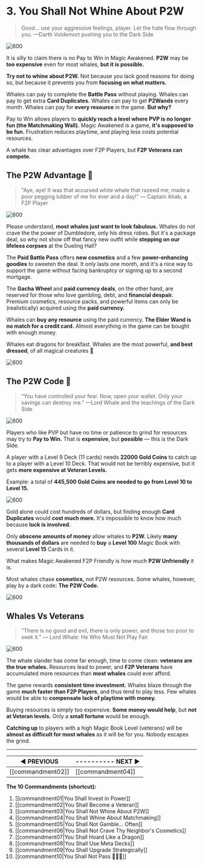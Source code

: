 # 3. You Shall Not Whine About P2W
>Good... use your aggressive feelings, player. Let the hate flow through you.
>—Darth Voldemort pushing you to the Dark Side

![600](https://i.imgur.com/P6B2EOO.png)

It is silly to claim there is no Pay to Win in Magic Awakened. **P2W** may be **too expensive** even for most whales, **but it is possible.**

**Try not to whine about P2W.** Not because you lack good reasons for doing so, but because it prevents you from **focusing on what matters.**

Whales can pay to complete the **Battle Pass** without playing. Whales can pay to get extra **Card Duplicates.** Whales can pay to get **P2Wands** every month. Whales can pay for **every resource** in the game. **But why?**

Pay to Win allows players to **quickly reach a level where PVP is no longer fun (the Matchmaking Wall).** Magic Awakened is a game, **it's supposed to be fun.** Frustration reduces playtime, and playing less costs potential resources.

A whale has clear advantages over F2P Players, but **F2P Veterans can compete.**

## The P2W Advantage 🐳
>"Aye, aye! It was that accursed white whale that razeed me; made a poor pegging lubber of me for ever and a day!"
>— Captain Ahab, a F2P Player

![600](https://i.imgur.com/Ga8R2t5.png)

Please understand, **most whales just want to look fabulous.** Whales do not crave the the power of Dumbledore, only his dress robes. But it's a package deal, so why not show off that fancy new outfit while **stepping on our lifeless corpses** at the Dueling Hall?

The **Paid Battle Pass** offers **new cosmetics** and a few **power-enhancing goodies** to sweeten the deal. It only lasts one month, and it's a nice way to support the game without facing bankruptcy or signing up to a second mortgage.

The **Gacha Wheel** and **paid currency deals**, on the other hand, are reserved for those who love gambling, debt, and **financial despair.** Premium cosmetics, resource packs, and powerful items can only be (realistically) acquired using the **paid currency.**

Whales can **buy any resource** using the paid currency. **The Elder Wand is no match for a credit card.** Almost everything in the game can be bought with enough money.

Whales eat dragons for breakfast. Whales are the most powerful, **and best dressed**, of all magical creatures 🐳

![600](https://i.imgur.com/cjuehNy.png)

## The P2W Code 🐳
>“You have controlled your fear. Now, open your wallet. Only your savings can destroy me.”
> —Lord Whale and the teachings of the Dark Side

![600](https://i.imgur.com/AOqoAM9.png)

Players who like PVP but have no time or patience to grind for resources may try to **Pay to Win.** That is **expensive**, but **possible** — this is the Dark Side.

A player with a Level 9 Deck (11 cards) needs **22000 Gold Coins** to catch up to a player with a Level 10 Deck. That would not be terribly expensive, but it gets **more expensive at Veteran Levels.**

Example: a total of **445,500 Gold Coins are needed to go from Level 10 to Level 15.**

![600](https://i.imgur.com/Rd2hpKr.png)

Gold alone could cost hundreds of dollars, but finding enough **Card Duplicates** would **cost much more.** It's impossible to know how much because **luck is involved.**

Only **obscene amounts of money** allow whales to **P2W.** Likely **many thousands of dollars** are needed to **buy** a **Level 100** Magic Book with several **Level 15** Cards in it.

What makes Magic Awakened F2P Friendly is how much **P2W Unfriendly** it is.

Most whales chase **cosmetics,** not P2W resources. Some whales, however, play by a dark code: **The P2W Code.**

![600](https://i.imgur.com/cADbPHL.png)

## Whales Vs Veterans
>"There is no good and evil, there is only power, and those too poor to seek it."
>— Lord Whale: He Who Must Not Play Fair

![600](https://i.imgur.com/9teJzbN.jpg)

The whale slander has come far enough, time to come clean: **veterans are the true whales.** Resources lead to power, and **F2P Veterans** have accumulated more resources than **most whales** could ever afford.

The game rewards **consistent time investment.** Whales blaze through the game **much faster than F2P Players**, and thus tend to play less. Few whales would be able to **compensate lack of playtime with money.**

Buying resources is simply too expensive. **Some money would help**, but **not at Veteran levels.** Only a **small fortune** would be enough.

**Catching up** to players with a high Magic Book Level (veterans) will be **almost as difficult for most whales** as it will be for you. Nobody escapes the grind.

---
| **◀ PREVIOUS**    | ---------- **NEXT ▶** |
| ------------- | ------------- |
| [[commandment02]] | [[commandment04]] |

**The 10 Commandments (shortcut):** 

1. [[commandment01|You Shall Invest in Power]]
2. [[commandment02|You Shall Become a Veteran]]
3. [[commandment03|You Shall Not Whine About P2W]]
4. [[commandment04|You Shall Whine About Matchmaking]]
5. [[commandment05|You Shall Not Gamble... Often]]
6. [[commandment06|You Shall Not Crave Thy Neighbor's Cosmetics]]
7. [[commandment07|You Shall Hoard Like a Dragon]]
8. [[commandment08|You Shall Use Meta Decks]]
9. [[commandment09|You Shall Upgrade Strategically]]
10. [[commandment10|You Shall Not Pass 🧙🏻‍♂️]]

